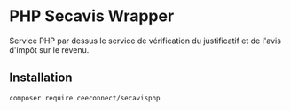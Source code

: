 # PHP Secavis Wrapper

Service PHP par dessus le service de vérification du justificatif et de l'avis d'impôt sur le revenu.

## Installation

```
composer require ceeconnect/secavisphp
```
